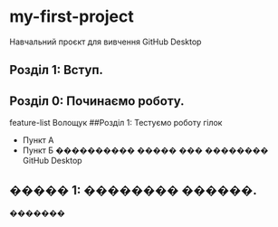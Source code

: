 # my-first-project
Навчальний проєкт для вивчення GitHub Desktop
## Розділ 1: Вступ.
## Розділ 0: Починаємо роботу.
 feature-list
Волощук
##Розділ 1: Тестуємо роботу гілок
* Пункт А
* Пункт Б
���������� ����� ��� �������� GitHub Desktop
## ����� 1: �������� ������.
�������